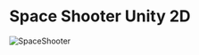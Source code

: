 # Space Shooter Unity 2D
![SpaceShooter](https://github.com/user-attachments/assets/62745202-d5bf-4a4f-991e-00c921accb3e)
